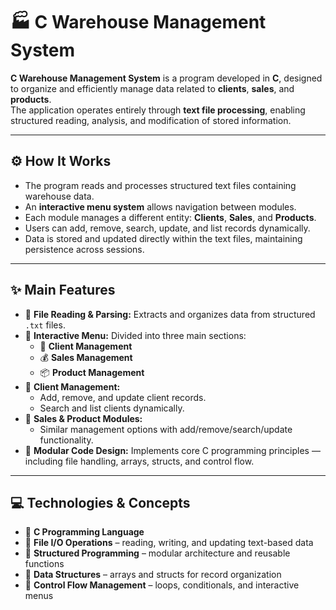 # 🏭 **C Warehouse Management System**

**C Warehouse Management System** is a program developed in **C**, designed to organize and efficiently manage data related to **clients**, **sales**, and **products**.  
The application operates entirely through **text file processing**, enabling structured reading, analysis, and modification of stored information.

---

## ⚙️ **How It Works**

- The program reads and processes structured text files containing warehouse data.  
- An **interactive menu system** allows navigation between modules.  
- Each module manages a different entity: **Clients**, **Sales**, and **Products**.  
- Users can add, remove, search, update, and list records dynamically.  
- Data is stored and updated directly within the text files, maintaining persistence across sessions.  

---

## ✨ **Main Features**

- 📂 **File Reading & Parsing:** Extracts and organizes data from structured `.txt` files.  
- 🧭 **Interactive Menu:** Divided into three main sections:  
  - 👤 **Client Management**  
  - 💰 **Sales Management**  
  - 📦 **Product Management**  
- 👥 **Client Management:**  
  - Add, remove, and update client records.  
  - Search and list clients dynamically.  
- 🛒 **Sales & Product Modules:**  
  - Similar management options with add/remove/search/update functionality.  
- 🧩 **Modular Code Design:** Implements core C programming principles — including file handling, arrays, structs, and control flow.  

---

## 💻 **Technologies & Concepts**

- 🐚 **C Programming Language**  
- 📄 **File I/O Operations** – reading, writing, and updating text-based data  
- 🧠 **Structured Programming** – modular architecture and reusable functions  
- 🧰 **Data Structures** – arrays and structs for record organization  
- 🔁 **Control Flow Management** – loops, conditionals, and interactive menus  
